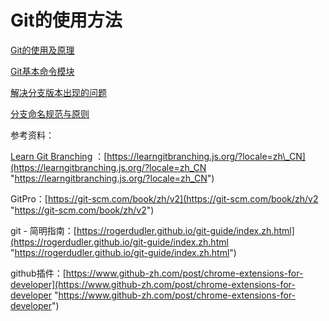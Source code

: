 # Git的使用方法

[Git的使用及原理](Git的使用及原理/Git的使用及原理.md "Git的使用及原理")

[Git基本命令模块](Git基本命令模块/Git基本命令模块.md "Git基本命令模块")

[解决分支版本出现的问题](解决分支版本出现的问题/解决分支版本出现的问题.md "解决分支版本出现的问题")

[分支命名规范与原则](分支命名规范与原则/分支命名规范与原则.md "分支命名规范与原则")

参考资料：

[Learn Git Branching](https://learngitbranching.js.org/ "Learn Git Branching") ：[https://learngitbranching.js.org/?locale=zh\_CN](https://learngitbranching.js.org/?locale=zh_CN "https://learngitbranching.js.org/?locale=zh_CN")

GitPro：[https://git-scm.com/book/zh/v2](https://git-scm.com/book/zh/v2 "https://git-scm.com/book/zh/v2")

git - 简明指南：[https://rogerdudler.github.io/git-guide/index.zh.html](https://rogerdudler.github.io/git-guide/index.zh.html "https://rogerdudler.github.io/git-guide/index.zh.html")

github插件：[https://www.github-zh.com/post/chrome-extensions-for-developer](https://www.github-zh.com/post/chrome-extensions-for-developer "https://www.github-zh.com/post/chrome-extensions-for-developer")
